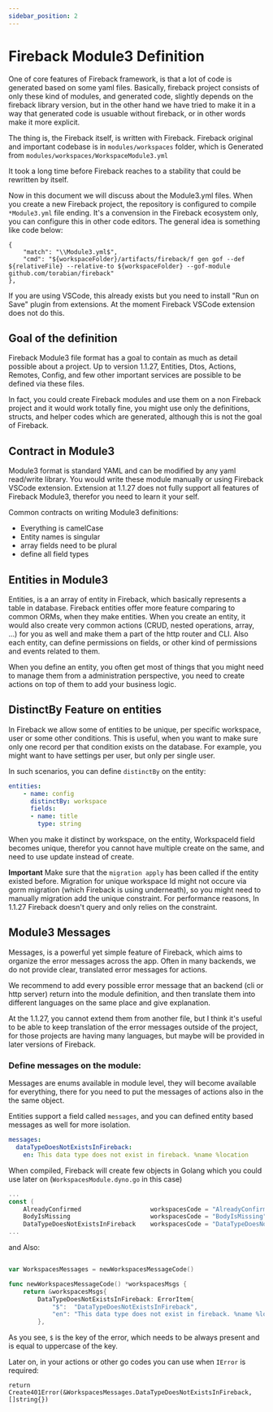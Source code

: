 ```yaml
---
sidebar_position: 2
---
```


# Fireback Module3 Definition

One of core features of Fireback framework, is that a lot of code is generated based on some yaml files.
Basically, fireback project consists of only these kind of modules, and generated code, slightly depends
on the fireback library version, but in the other hand we have tried to make it in a way that
generated code is usuable without fireback, or in other words make it more explicit.

The thing is, the Fireback itself, is written with Fireback. Fireback original and important codebase is in
`modules/workspaces` folder, which is Generated from `modules/workspaces/WorkspaceModule3.yml`

It took a long time before Fireback reaches to a stability that could be rewritten by itself.

Now in this document we will discuss about the Module3.yml files. When you create a new Fireback project,
the repository is configured to compile `*Module3.yml` file ending. It's a convension in the Fireback ecosystem
only, you can configure this in other code editors. The general idea is something like code below:

```
{
    "match": "\\Module3.yml$",
    "cmd": "${workspaceFolder}/artifacts/fireback/f gen gof --def ${relativeFile} --relative-to ${workspaceFolder} --gof-module github.com/torabian/fireback"
},
```

If you are using VSCode, this already exists but you need to install "Run on Save" plugin from extensions. At the
moment Fireback VSCode extension does not do this.

## Goal of the definition

Fireback Module3 file format has a goal to contain as much as detail possible about a project. Up to version 1.1.27, Entities, Dtos, Actions, Remotes, Config, and few other important services are possible to be defined via these files.

In fact, you could create Fireback modules and use them on a non Fireback project and it would work totally fine,
you might use only the definitions, structs, and helper codes which are generated, although this is not the goal of Fireback.

## Contract in Module3

Module3 format is standard YAML and can be modified by any yaml read/write library. You would 
write these module manually or using Fireback VSCode extension. Extension at 1.1.27
does not fully support all features of Fireback Module3, therefor you need to learn it
your self.

Common contracts on writing Module3 definitions:

* Everything is camelCase
* Entity names is singular
* array fields need to be plural
* define all field types


## Entities in Module3

Entities, is a an array of entity in Fireback, which basically represents a table in database. Fireback entities
offer more feature comparing to common ORMs, when they make entities. When you create an entity, it would
also create very common actions (CRUD, nested operations, array, ...) for you as well and make them a part
of the http router and CLI. Also each entity, can define permissions on fields, or other kind of permissions
and events related to them.

When you define an entity, you often get most of things that you might need to manage them from a administration perspective, you need to create actions on top of them to add your business logic.

## DistinctBy Feature on entities

In Fireback we allow some of entities to be unique, per specific workspace, user or some other conditions.
This is useful, when you want to make sure only one record per that condition exists on the database.
For example, you might want to have settings per user, but only per single user.

In such scenarios, you can define `distinctBy` on the entity:

```yaml
entities:
    - name: config
      distinctBy: workspace
      fields:
      - name: title
        type: string
```

When you make it distinct by workspace, on the entity, WorkspaceId field becomes unique, therefor you cannot have multiple create on the same, and need to use update instead of create.

**Important** Make sure that the `migration apply` has been called if the entity existed before. Migration for unique workspace Id might not occure via gorm migration (which Fireback is using underneath), so you might
need to manually migration add the unique constraint. For performance reasons, In 1.1.27 Fireback doesn't query
and only relies on the constraint.


## Module3 Messages

Messages, is a powerful yet simple feature of Fireback, which aims to organize the error messages across
the app. Often in many backends, we do not provide clear, translated error messages for actions.

We recommend to add every possible error message that an backend (cli or http server) return into the module
definition, and then translate them into different languages on the same place and give explanation.

At the 1.1.27, you cannot extend them from another file, but I think it's useful to be able to keep translation
of the error messages outside of the project, for those projects are having many languages, but maybe will be provided in later versions of Fireback.

### Define messages on the module:

Messages are enums available in module level, they will become available for everything,
there for you need to put the messages of actions also in the the same object.

Entities support a field called `messages`, and you can defined entity based messages as well
for more isolation.

```yaml
messages:
  dataTypeDoesNotExistsInFireback:
    en: This data type does not exist in fireback. %name %location
```

When compiled, Fireback will create few objects in Golang which you could use later on (`WorkspacesModule.dyno.go` in this case)

```go
...
const (
	AlreadyConfirmed                   workspacesCode = "AlreadyConfirmed"
	BodyIsMissing                      workspacesCode = "BodyIsMissing"
	DataTypeDoesNotExistsInFireback    workspacesCode = "DataTypeDoesNotExistsInFireback"
...
```

and Also: 

```go

var WorkspacesMessages = newWorkspacesMessageCode()

func newWorkspacesMessageCode() *workspacesMsgs {
	return &workspacesMsgs{
		DataTypeDoesNotExistsInFireback: ErrorItem{
			"$":  "DataTypeDoesNotExistsInFireback",
			"en": "This data type does not exist in fireback. %name %location",
		},
```

As you see, `$` is the key of the error, which needs to be always present and is equal to uppercase of the key.

Later on, in your actions or other go codes you can use when `IError` is required:

```
return Create401Error(&WorkspacesMessages.DataTypeDoesNotExistsInFireback, []string{})
```

